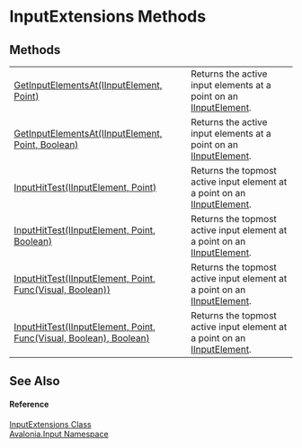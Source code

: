 # InputExtensions Methods




## Methods
<table>
<tr>
<td><a href="M_Avalonia_Input_InputExtensions_GetInputElementsAt_1">GetInputElementsAt(IInputElement, Point)</a></td>
<td>Returns the active input elements at a point on an <a href="T_Avalonia_Input_IInputElement">IInputElement</a>.</td>
</tr>
<tr>
<td><a href="M_Avalonia_Input_InputExtensions_GetInputElementsAt">GetInputElementsAt(IInputElement, Point, Boolean)</a></td>
<td>Returns the active input elements at a point on an <a href="T_Avalonia_Input_IInputElement">IInputElement</a>.</td>
</tr>
<tr>
<td><a href="M_Avalonia_Input_InputExtensions_InputHitTest_3">InputHitTest(IInputElement, Point)</a></td>
<td>Returns the topmost active input element at a point on an <a href="T_Avalonia_Input_IInputElement">IInputElement</a>.</td>
</tr>
<tr>
<td><a href="M_Avalonia_Input_InputExtensions_InputHitTest">InputHitTest(IInputElement, Point, Boolean)</a></td>
<td>Returns the topmost active input element at a point on an <a href="T_Avalonia_Input_IInputElement">IInputElement</a>.</td>
</tr>
<tr>
<td><a href="M_Avalonia_Input_InputExtensions_InputHitTest_2">InputHitTest(IInputElement, Point, Func(Visual, Boolean))</a></td>
<td>Returns the topmost active input element at a point on an <a href="T_Avalonia_Input_IInputElement">IInputElement</a>.</td>
</tr>
<tr>
<td><a href="M_Avalonia_Input_InputExtensions_InputHitTest_1">InputHitTest(IInputElement, Point, Func(Visual, Boolean), Boolean)</a></td>
<td>Returns the topmost active input element at a point on an <a href="T_Avalonia_Input_IInputElement">IInputElement</a>.</td>
</tr>
</table>

## See Also


#### Reference
<a href="T_Avalonia_Input_InputExtensions">InputExtensions Class</a>  
<a href="N_Avalonia_Input">Avalonia.Input Namespace</a>  

